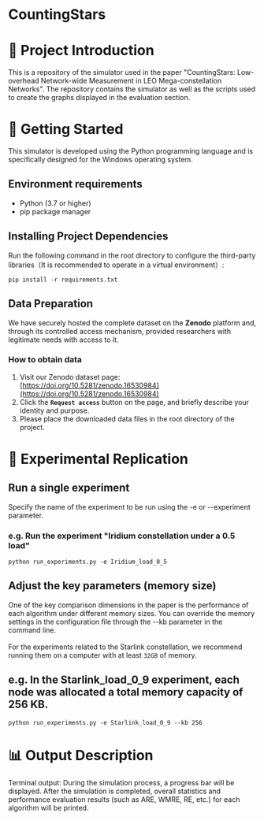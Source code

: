 <h1>CountingStars</h1>

# 📝 Project Introduction
This is a repository of the simulator used in the paper "CountingStars: Low-overhead Network-wide Measurement in LEO Mega-constellation Networks". The repository contains the simulator as well as the scripts used to create the graphs displayed in the evaluation section.

# 🚀 Getting Started
This simulator is developed using the Python programming language and is specifically designed for the Windows operating system.
## Environment requirements
* Python (3.7 or higher)
* pip package manager

## Installing Project Dependencies
Run the following command in the root directory to configure the third-party libraries（It is recommended to operate in a virtual environment）:

```
pip install -r requirements.txt
```
## Data Preparation
We have securely hosted the complete dataset on the **Zenodo** platform and, through its controlled access mechanism, provided researchers with legitimate needs with access to it.

### How to obtain data
1.  Visit our Zenodo dataset page: [https://doi.org/10.5281/zenodo.16530984](https://doi.org/10.5281/zenodo.16530984) 
2. Click the **`Request access`** button on the page, and briefly describe your identity and purpose.
3. Please place the downloaded data files in the root directory of the project.

# 🔬 Experimental Replication
## Run a single experiment
Specify the name of the experiment to be run using the -e or --experiment parameter.

### e.g. Run the experiment "Iridium constellation under a 0.5 load"

```
python run_experiments.py -e Iridium_load_0_5
```

## Adjust the key parameters (memory size)
One of the key comparison dimensions in the paper is the performance of each algorithm under different memory sizes. You can override the memory settings in the configuration file through the --kb parameter in the command line.
<br>
<br>
For the experiments related to the Starlink constellation, we recommend running them on a computer with at least ``32GB`` of memory.
## e.g. In the Starlink_load_0_9 experiment, each node was allocated a total memory capacity of 256 KB.

```
python run_experiments.py -e Starlink_load_0_9 --kb 256
```

# 📊 Output Description
Terminal output: During the simulation process, a progress bar will be displayed. After the simulation is completed, overall statistics and performance evaluation results (such as ARE, WMRE, RE, etc.) for each algorithm will be printed.

